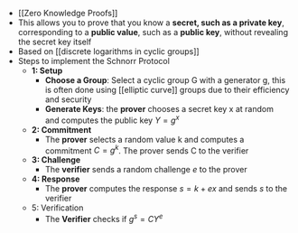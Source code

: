 - [[Zero Knowledge Proofs]]
- This allows you to prove that you know a **secret, such as a private key**, corresponding to a **public value**, such as a **public key**, without revealing the secret key itself 
- Based on [[discrete logarithms in cyclic groups]] 
- Steps to implement the Schnorr Protocol
	- **1: Setup**
		- **Choose a Group**: Select a cyclic group G with a generator g, this is often done using [[elliptic curve]] groups due to their efficiency and security 
		- **Generate Keys**: the **prover** chooses a secret key x at random and computes the public key $Y = g^x$ 
	- **2: Commitment** 
		- The **prover** selects a random value k and computes a commitment $C = g^k$. The prover sends C to the verifier 
	- **3: Challenge** 
		- The **verifier** sends a random challenge $e$ to the prover
	- **4: Response**
		- The **prover** computes the response $s=k+ex$ and sends $s$ to the verifier 
	- 5: Verification
		- The **Verifier** checks if $g^s=CY^e$ 